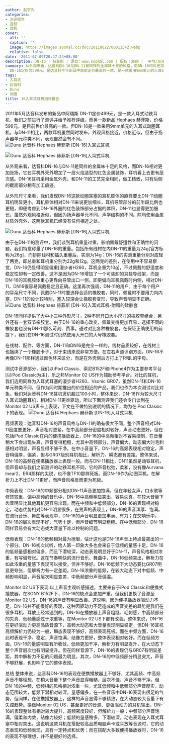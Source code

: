 ```yaml
---
author: 赵宇为
categories:
- 测评报告
- 音频
- 耳机
cover:
  alt: ''
  caption: ''
  image: https://images.soomal.cc/doc/20110622/00011542.webp
  relative: false
date: '2011-07-09T20:47:24+08:00'
description: DN-16 | 赫菲斯 | 源自：www.soomal.com | 版权：原创 |  平均/总评分：10.00/60
summary: 从外观来看，达音科DN-16与DN-11是同样的金属味十足的风格，而DN-16相对更加张扬，它在耳机外壳外增加了一层火焰造型的红色金属装饰，耳机看上去更有层次感。赫菲斯
  DN-16定价为599元，是达音科今年新品中目前定价最高的一款，是一款采用9mm单元的入耳式动圈耳机，与同期发布的DN-11动铁耳机，会有怎样不同？
tags:
- 入耳式
- 达音科
- Dunu
- 动圈
title: 16入耳式耳机测评报告
---
```


2011年5月达音科发布的新品中阿瑞斯 DN-11定价499元，是一款入耳式动铁耳机，我们之前进行了测评并给予推荐评级。而另一款新品 Hephaes 赫菲斯，价格599元，是目前售价最高的一款。但DN-16是一款采用9mm单元的入耳式动圈耳机，与DN-11相比，两款耳机虽然同时发布，外观风格接近，价格近似，但由于扬声器单元种类不同，表现自然会有不同。
![Dunu 达音科 Hephaes 赫菲斯 [DN-16]入耳式耳机](https://images.soomal.cc/doc/20110622/00011537.webp)




![Dunu 达音科 Hephaes 赫菲斯 [DN-16]入耳式耳机](https://images.soomal.cc/doc/20110622/00011538.webp)




从外观来看，达音科DN-16与DN-11是同样的金属味十足的风格，而DN-16相对更加张扬，它在耳机外壳外增加了一层火焰造型的红色金属装饰，耳机看上去更有层次感。DN-16耳机采用金属外壳，和DN-11的工艺完全相同，做工精致，只有后侧的截面部分稍有加工痕迹。

从外形尺寸来看，我们发现DN-16这款动圈耳塞的耳机腔体的直径要比DN-11动圈耳机明显更小，耳机腔体相对DN-11来说更加细长，耳机导管部分的前半段比例也更短，即便考虑到DN-16外圈的红色装饰部分占据的体积，DN-11也显得更加细长。虽然外观风格近似，但因为扬声器单元不同，声学结构的不同。除均使用金属材质外壳外，这两款耳机已经没有任何相近之处。

![Dunu 达音科 Hephaes 赫菲斯 [DN-16]入耳式耳机](https://images.soomal.cc/doc/20110622/00011541.webp)




由于在DN-11的测评中，我们谈到耳机重量过重，影响佩戴舒适性和正确性的问题，我们特意称量了DN-16的重量。包括所有线材在内DN-11的重量为24g[官方标称为26g]，而排除线材和插头重量后，实测为14g；DN-16的实测重量分别对应轻了两克，即总重和耳机重分别为22g和12g。这两克的差别，在使用中不容易察觉，DN-16仍显得明显偏重[漫步者H260，耳机全重为10g]，不过佩戴的舒适度和稳定性却有一定改善。这不是因为DN-16增加了一个可装卸的耳挂导线架，而是DN-16的耳机腔体重心更靠向导管出口一侧，即更偏向耳机佩戴时内侧，相对DN-11，DN16很容易佩戴稳定且正确。这里再次强调，DN-11的用户，由于每个用户的耳朵尺寸不同，佩戴DN-11时要选择合适的橡胶套，同时，佩戴时不要用力向内塞，DN-11的设计较特别，塞入较深会让橡胶套变形，导致声音明显不正确。
![Dunu 达音科 Hephaes 赫菲斯 [DN-16]入耳式耳机-附赠的硅胶套](https://images.soomal.cc/doc/20110622/00011544.webp)




DN-16同样提供了大中小三种外形尺寸，2种不同开口大小尺寸的橡胶套组合，另外还有一套双节橡胶套。由于DN-16的重心改变，佩戴变得更加容易，选择不同的橡胶套也没有DN-11那么苛刻、费事。通过对比各种橡胶套，在保证正确使用的前提下，我们在DN-16测试时仍然使用大开口的大号橡胶套。

在线材、配件、等方面，DN-11和DN16是完全一样的，线材品质较好，在线材上也捆绑了一个橡胶卡子，对于束线来说非常方便。在左右声道识别方面，DN-16不再像DN-11那样通过颜色环来区分，而是在外壳侧后方打上了R和L的字母。

测试中音源部分，我们以iPod Classic、索尼B152F和iPhone4作为主要参考平台[以iPod Classic为主]，乐之邦Monitor 02 US作为辅助参考平台。对比的耳机，我们选用同样为入耳式耳塞的漫步者H260、Vsonic GR07，虽然DN-11和DN-16单元种类不同，但作为同时期推出的价位相近的产品，我们也作为本次测试对比对象。我们对达音科DN-16耳机煲机超过100小时，整体来说，DN-16作为较大尺寸入耳式动圈耳机，相对DN-11更难驱动，所以下面测评我们还会专门谈到在Monitor 02 US声卡上表现，下文在不做特别说明的情况下，均为在iPod Classic下的表现。
![Dunu 达音科 Hephaes 赫菲斯 [DN-16]入耳式耳机](https://images.soomal.cc/doc/20110622/00011542.webp)




高频表现：达音科DN-16的声音风格与DN-11的确有很大不同，整个声音相对DN-11密度要更好，声音相对更紧，在中高频部分密度相对较好，声音动态更好。但在包括iPod Classic在内的便携播放器上，DN-16的中高频相对不容易控制，在音量稍大下会出现失真，声音变得粗糙，尤其中高频部分，声音偏大，动态偏大时毛刺感相对明显，声音显得不够干净。在中小音量下，DN-16的高频表现相对稳定，声音稍偏厚，偏紧，但与GR07级别耳机相比，解析力、瞬态都有差距。整体来说，DN-16的高频在便携播放器上表现一般。而与DN-11相比，DN11虽然是动铁耳机，但声音却与我们之前测评的动铁耳机不同，它的声音松弛，柔和，没有像Aurvana Inear2、ER4那样的尖锐，也不像TF10那样死板。而DN-16作为动圈耳机，在解析力上不比DN-11更好，而声音风格反而更为死板。

中频表现：DN-16的中频部分相对DN-11声音更加饱满，但在年轻女声，口水歌等修饰较重、偏中高频的音乐中，DN-16中高频稍显突出，容易失真，在较大音量下齿音明显比其他耳机更容易出现。而在中频和中低频部分，DN-16的表现相对稳定，动态优势相对DN-11明显很多，在男声的表现上，DN-16的声音浑厚、饱满。在流行音乐、舞曲等表现中，DN-16的声音明显更加丰满、有力；在交响乐中，DN-16的层次表现不好，气势十足，但声音细节明显粗糙。在中低频部分，DN-16同样容易会有大动态或大音量下难以控制的问题。

低频表现：DN-16的低频相对最为抢眼，估计这也是DN-16声音上特点最突出的一个部分。DN-16初次试听，给人第一印象大多也会来自于低频的量感十足。DN-16的低频量感相对偏多，而且下潜较深，动态表现明显好于DN-11，声音风格相对浓重，有写偏夸张。这在节奏明快的流行音乐、舞曲中，DN-16低频突出，解析力在如此浓重的量感下表现可以接受，但并不够好。DN-16低频下大动态要比GR07明显更夸张，但解析力有一定差距。DN-16浓重的低频，在较大动态下对中低频、中频影响明显，声音层次明显变差，中低频部分声音偏混。

Monitor 02 US下表现:以上声音主观听感描述，主要来自于iPod Classic和便携式播放器，在SONY B152F下，DN-16的缺点会更加严重。但我们更换了音源至Monitor 02 US，DN-16的声音有明显改善。这说明，因为便携播放器驱动力不足，DN-16并不能很好的表现，这种因驱动力不足造成的声音变差的趋势是我们在很多耳机、耳放上经常遇到的。DN-16在播放器上声音粗糙、毛刺感，中高频部分的失真、低频量感过于浓重等，在Monitor 02 US下都有改善。整体来说，DN-16在更好驱动力更高品质音源下，高频大动态和大音量表现明显稳定，但DN-16耳机高频解析力仍较为一般，瞬态表现不够好，高频表现死板。而在中频方面，DN-16此时表现干净、稳定，声音饱满，结像力更好，整体表现相对较好。而在低频方面，DN-16的量感明显有所收敛，低频更加干净，解析力有明显提升，在大动态下整个声音层次也有明显提升。但在同样音源下，DN-16的表现仍与GR07有明显差距，其中解析力不足的问题最为明显，其次，DN-16的中低频部分稍显突兀，声音不够舒展，也影响了它的整体表现。

总结
整体来说，达音科DN-16的表现在便携播放器上不够好，尤其高频、中高频声音不够理想，在稍大音量下整个声音显得粗糙，层次不佳，声音不够干净。但DN-16的中频、低频相的风格相对浓重一些，尤其低频和中低频部分声音厚实，动态范围较大，低频下潜相对较深，量感偏多，在一些音乐中DN-16表现出很足的气势，但同样，在便携播放器上，这样的声音显得不够精致，在大动态较大音量下有失控趋势。换做Monitor 02 US，甚至更好的音源、更强驱动力的耳机输出，DN-16的表现整体有相对较大提升，高频密度较好，但解析力一般；中频部分声音饱满，偏柔和内敛，结像力较好；低频的量感稍多，下潜较深，动态表现在入耳式耳塞中相对突出。这说明这款耳机在搭配较高品质电脑声卡或耳放等音源时，它的动态表现和低频表现，具有一定特点和优势；而在搭配大多数便携播放器时，DN-16的表现不够理想，并不是很好的选择。